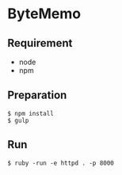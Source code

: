 # ByteMemo

## Requirement
- node
- npm

## Preparation
`$ npm install`  
`$ gulp`

## Run
`$ ruby -run -e httpd . -p 8000`
